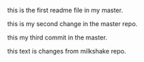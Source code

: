 this is the first readme file in my master.

this is my second change in the master repo.

this my third commit in the master.

this text is changes from milkshake repo.
